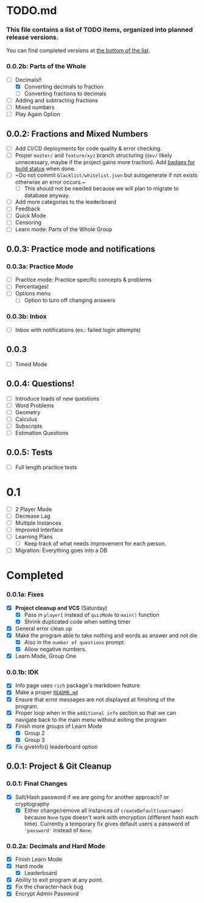 # TODO.md

### This file contains a list of TODO items, organized into planned release versions.

You can find completed versions at [the bottom of the list](#Completed).



### 0.0.2b: Parts of the Whole
- [ ] Decimals!! 
	- [x] Converting decimals to fraction
    - [ ] Converting fractions to decimals
- [ ] Adding and subtracting fractions
- [ ] Mixed numbers
- [ ] Play Again Option

## 0.0.2: Fractions and Mixed Numbers

- [ ] Add CI/CD deployments for code quality & error checking.
- [ ] Proper `master/` and `feature/xyz` branch structuring (`dev/` likely unnecessary, maybe if the project gains more traction).
Add [badges for build status](https://shields.io/category/build) when done.
- [ ] ~Do not commit `blacklist/whitelist.json` but autogenerate if not exists otherwise an error occurs.~
	- [ ] This should not be needed because we will plan to migrate to database anyway.
- [ ] Add more categories to the leaderboard
- [ ] Feedback
- [ ] Quick Mode
- [ ] Censoring
- [ ] Learn mode: Parts of the Whole Group

## 0.0.3: Practice mode and notifications

### 0.0.3a: Practice Mode
- [ ] Practice mode: Practice specific concepts & problems
- [ ] Percentages!
- [ ] Options menu
	- [ ] Option to turn off changing answers 

### 0.0.3b: Inbox
- [ ] Inbox with notifications (ex.: failed login attempts)

## 0.0.3
- [ ] Timed Mode

## 0.0.4: Questions!
- [ ] Introduce loads of new questions
- [ ] Word Problems
- [ ] Geometry
- [ ] Calculus
- [ ] Subscripts
- [ ] Estimation Questions

## 0.0.5: Tests
- [ ] Full length practice tests

# 0.1
- [ ] 2 Player Mode
- [ ] Decrease Lag
- [ ] Multiple Instances
- [ ] Improved Interface
- [ ] Learning Plans
	- [ ] Keep track of what needs improvement for each person.
- [ ] Migration: Everything goes into a DB 

# Completed


### 0.0.1a: Fixes
- [x] **Project cleanup and VCS** (Saturday)
	- [x] Pass in `player1` instead of `quizMode` to `main()` function
	- [x] Shrink duplicated code when setting timer
- [x] General error clean up
- [x] Make the program able to take nothing and words as answer and not die
	- [x] Also in the `number of questions` prompt.
    - [x] Allow negative numbers.
- [x] Learn Mode, Group One 

### 0.0.1b: IDK
- [x] Info page uses `rich` package's markdown feature
- [x] Make a proper [`README.md`](https://github.com/TechnoShip123/numbersense/blob/master/README.md)
- [x] Ensure that error messages are not displayed at finishing of the program.
- [x] Proper loop when in the `additional info` section so that we can navigate back to the main menu without exiting the program
- [x] Finish more groups of Learn Mode
	- [x] Group 2
    - [x] Group 3  
- [x] Fix giveInfo() leaderboard option

## 0.0.1: Project & Git Cleanup

### 0.0.1: Final Changes
- [x] Salt/Hash password if we are going for another approach? or cryptography
    - [x] Either change/remove all instances of `createDefault(username)` because `None` type doesn't work with encryption (different hash each time).
    Currently a temporary fix gives default users a password of `'password'` instead of `None`.

### 0.0.2a: Decimals and Hard Mode
- [x] Finish Learn Mode
- [x] Hard mode
  - [x] Leaderboard
- [x] Ability to exit program at any point.
- [x] Fix the character-hack bug
- [x] Encrypt Admin Password
